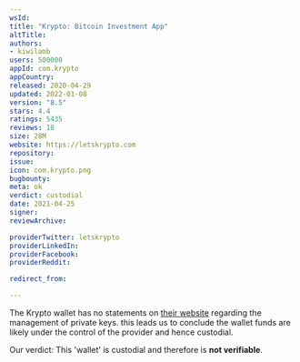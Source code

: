 ```yaml
---
wsId: 
title: "Krypto: Bitcoin Investment App"
altTitle: 
authors:
- kiwilamb
users: 500000
appId: com.krypto
appCountry: 
released: 2020-04-29
updated: 2022-01-08
version: "8.5"
stars: 4.4
ratings: 5435
reviews: 18
size: 28M
website: https://letskrypto.com
repository: 
issue: 
icon: com.krypto.png
bugbounty: 
meta: ok
verdict: custodial
date: 2021-04-25
signer: 
reviewArchive:

providerTwitter: letskrypto
providerLinkedIn: 
providerFacebook: 
providerReddit: 

redirect_from:

---
```


The Krypto wallet has no statements on [their website](https://letskrypto.com) regarding the management of private keys.
this leads us to conclude the wallet funds are likely under the control of the provider and hence custodial.

Our verdict: This 'wallet' is custodial and therefore is **not verifiable**.
